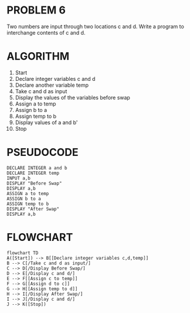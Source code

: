 # PROBLEM 6
Two numbers are input through two locations c and d.
Write a program to interchange contents of c and d.

# ALGORITHM

1. Start
2. Declare integer variables c and d
3. Declare another variable temp
4. Take c and d as input
5. Display the values of the variables before swap
6. Assign a to temp
7. Assign b to a
8. Assign temp to b
9. Display values of a and b'
10. Stop

# PSEUDOCODE

```pseudocode
DECLARE INTEGER a and b
DECLARE INTEGER temp
INPUT a,b
DISPLAY "Before Swap"
DISPLAY a,b
ASSIGN a to temp
ASSIGN b to a
ASSIGN temp to b
DISPLAY "After Swap"
DISPLAY a,b
```

# FLOWCHART

```mermaid
flowchart TD
A([Start]) --> B[[Declare integer variables c,d,temp]]
B --> C[/Take c and d as input/]
C --> D[/Display Before Swap/]
D --> E[/Display c and d/]
E --> F[[Assign c to temp]]
F --> G[[Assign d to c]]
G --> H[[Assign temp to d]]
H --> I[/Display After Swap/]
I --> J[/Display c and d/]
J --> K([Stop])

```
